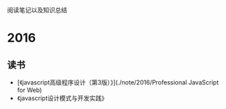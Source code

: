 阅读笔记以及知识总结
# 2016
## 读书
- [《javascript高级程序设计（第3版）》](./note/2016/Professional JavaScript for Web)
- 《javascript设计模式与开发实践》

